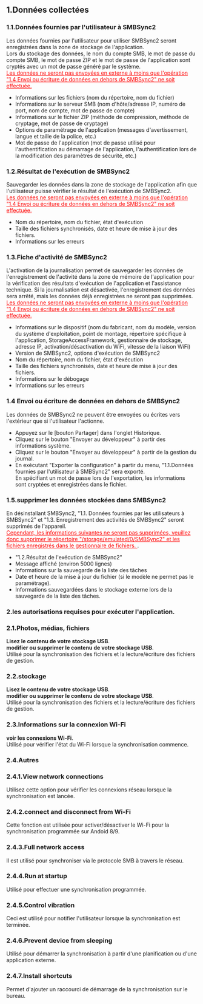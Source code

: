 ## 1.Données collectées  
### 1.1.Données fournies par l'utilisateur à SMBSync2  

Les données fournies par l'utilisateur pour utiliser SMBSync2 seront enregistrées dans la zone de stockage de l'application.  
Lors du stockage des données, le nom du compte SMB, le mot de passe du compte SMB, le mot de passe ZIP et le mot de passe de l'application sont cryptés avec un mot de passe généré par le système.  
<span style="color : red ;"><u>Les données ne seront pas envoyées en externe à moins que l'opération "1.4 Envoi ou écriture de données en dehors de SMBSync2" ne soit effectuée.</u></span>  

- Informations sur les fichiers (nom du répertoire, nom du fichier)  
- Informations sur le serveur SMB (nom d'hôte/adresse IP, numéro de port, nom de compte, mot de passe de compte)  
- Informations sur le fichier ZIP (méthode de compression, méthode de cryptage, mot de passe de cryptage)  
- Options de paramétrage de l'application (messages d'avertissement, langue et taille de la police, etc.)  
- Mot de passe de l'application (mot de passe utilisé pour l'authentification au démarrage de l'application, l'authentification lors de la modification des paramètres de sécurité, etc.)  

### 1.2.Résultat de l'exécution de SMBSync2  

Sauvegarder les données dans la zone de stockage de l'application afin que l'utilisateur puisse vérifier le résultat de l'exécution de SMBSync2.  
<span style="color : red ;"><u>Les données ne seront pas envoyées en externe à moins que l'opération "1.4 Envoi ou écriture de données en dehors de SMBSync2" ne soit effectuée.</u></span>  

- Nom du répertoire, nom du fichier, état d'exécution  
- Taille des fichiers synchronisés, date et heure de mise à jour des fichiers.  
- Informations sur les erreurs  

### 1.3.Fiche d'activité de SMBSync2  

L'activation de la journalisation permet de sauvegarder les données de l'enregistrement de l'activité dans la zone de mémoire de l'application pour la vérification des résultats d'exécution de l'application et l'assistance technique. Si la journalisation est désactivée, l'enregistrement des données sera arrêté, mais les données déjà enregistrées ne seront pas supprimées.  
<span style="color : red ;"><u>Les données ne seront pas envoyées en externe à moins que l'opération "1.4 Envoi ou écriture de données en dehors de SMBSync2" ne soit effectuée.</u></span>  

- Informations sur le dispositif (nom du fabricant, nom du modèle, version du système d'exploitation, point de montage, répertoire spécifique à l'application, StorageAccessFramework, gestionnaire de stockage, adresse IP, activation/désactivation du WiFi, vitesse de la liaison WiFi)  
- Version de SMBSync2, options d'exécution de SMBSync2  
- Nom du répertoire, nom du fichier, état d'exécution  
- Taille des fichiers synchronisés, date et heure de mise à jour des fichiers.  
- Informations sur le débogage  
- Informations sur les erreurs  

### 1.4 Envoi ou écriture de données en dehors de SMBSync2  

Les données de SMBSync2 ne peuvent être envoyées ou écrites vers l'extérieur que si l'utilisateur l'actionne.  

- Appuyez sur le [bouton Partager] dans l'onglet Historique.  
- Cliquez sur le bouton "Envoyer au développeur" à partir des informations système.  
- Cliquez sur le bouton "Envoyer au développeur" à partir de la gestion du journal.  
- En exécutant "Exporter la configuration" à partir du menu, "1.1.Données fournies par l'utilisateur à SMBSync2" sera exporté.  
En spécifiant un mot de passe lors de l'exportation, les informations sont cryptées et enregistrées dans le fichier.  

### 1.5.supprimer les données stockées dans SMBSync2  

En désinstallant SMBSync2, "1.1. Données fournies par les utilisateurs à SMBSync2" et "1.3. Enregistrement des activités de SMBSync2" seront supprimés de l'appareil.  
<span style="color : red ;"><u>Cependant, les informations suivantes ne seront pas supprimées, veuillez donc supprimer le répertoire "/storage/emulated/0/SMBSync2" et les fichiers enregistrés dans le gestionnaire de fichiers. </u></span>.  

- "1.2.Résultat de l'exécution de SMBSync2"  
- Message affiché (environ 5000 lignes)  
- Informations sur la sauvegarde de la liste des tâches  
- Date et heure de la mise à jour du fichier (si le modèle ne permet pas le paramétrage).  
- Informations sauvegardées dans le stockage externe lors de la sauvegarde de la liste des tâches.  

### 2.les autorisations requises pour exécuter l'application.  

### 2.1.Photos, médias, fichiers  
**Lisez le contenu de votre stockage USB**.  
**modifier ou supprimer le contenu de votre stockage USB**.  
Utilisé pour la synchronisation des fichiers et la lecture/écriture des fichiers de gestion.  

### 2.2.stockage  
**Lisez le contenu de votre stockage USB**.  
**modifier ou supprimer le contenu de votre stockage USB**.  
Utilisé pour la synchronisation des fichiers et la lecture/écriture des fichiers de gestion.  

### 2.3.Informations sur la connexion Wi-Fi  
**voir les connexions Wi-Fi**.  
Utilisé pour vérifier l'état du Wi-Fi lorsque la synchronisation commence.  

### 2.4.Autres  
### 2.4.1.View network connections  
Utilisez cette option pour vérifier les connexions réseau lorsque la synchronisation est lancée.  
### 2.4.2.connect and disconnect from Wi-Fi  
Cette fonction est utilisée pour activer/désactiver le Wi-Fi pour la synchronisation programmée sur Andoid 8/9.  
### 2.4.3.Full network access  
Il est utilisé pour synchroniser via le protocole SMB à travers le réseau.  
### 2.4.4.Run at startup  
Utilisé pour effectuer une synchronisation programmée.  
### 2.4.5.Control vibration  
Ceci est utilisé pour notifier l'utilisateur lorsque la synchronisation est terminée.  
### 2.4.6.Prevent device from sleeping  
Utilisé pour démarrer la synchronisation à partir d'une planification ou d'une application externe.  
### 2.4.7.Install shortcuts  
Permet d'ajouter un raccourci de démarrage de la synchronisation sur le bureau.  
